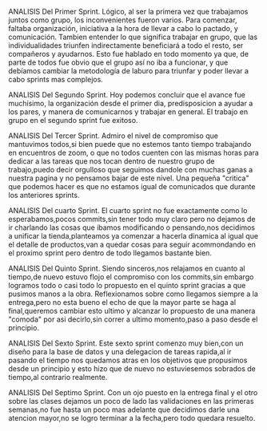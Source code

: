 
ANALISIS Del Primer Sprint.
Lógico, al ser la primera vez que trabajamos juntos como grupo, los inconvenientes fueron varios.
Para comenzar, faltaba organización, iniciativa a la hora de llevar a cabo lo pactado, y comunicación.
Tambien entender lo que significa trabajar en grupo, que las individualidades triunfen indirectamente beneficiará a todo el resto,
ser compañeros y ayudarnos.
Esto fue hablado en todo momento ya que, de parte de todos fue obvio que el grupo así no iba a funcionar, y que debíamos cambiar 
la metodología de laburo para triunfar y poder llevar a cabo sprints mas complejos.

ANALISIS Del Segundo Sprint.
Hoy podemos concluir que el avance fue muchísimo, la organización desde el primer dia, predisposicion a ayudar a los pares, y manera de comunicarnos y trabajar en general.
El trabajo en grupo en el segundo sprint fue exitoso.

ANALISIS Del Tercer Sprint.
Admiro el nivel de compromiso que mantuvimos todos,si bien puede que no estemos tanto tiempo trabajando en encuentros de zoom, o que no todos cuenten con las mismas horas para dedicar a las tareas que nos tocan dentro de nuestro grupo de trabajo,puedo decir orgulloso que seguimos dandole con muchas ganas a nuestra pagina y no pensamos bajar de este nivel.
Una pequeña "critica" que podemos hacer es que no estamos igual de comunicados que durante los anteriores sprints.  

ANALISIS Del cuarto Sprint.
El cuarto sprint no fue exactamente como lo esperabamos,pocos commits,sin tener todo muy claro pero no dejamos de ir charlando las cosas que ibamos modificando o pensando,nos decidimos a unificar la tienda,planteamos ya comenzar a hacerla dinamica al igual que el detalle de productos,van a quedar cosas para seguir acommondando en el proximo sprint pero dentro de todo llegamos bastante bien. 

ANALISIS Del Quinto Sprint.
Siendo sinceros,nos relajamos en cuanto al tiempo,de nuevo estuvo flojo el compromiso con los commits,sin embargo logramos todo o casi todo lo propuesto en el quinto sprint gracias a que pusimos manos a la obra.
Reflexionamos sobre como llegamos siempre a la entrega,pero no esta bueno el echo de que la mayor parte se haga al final,queremos cambiar esto ultimo y alcanzar lo propuesto de una manera "comoda" por asi decirlo,sin correr a ultimo momento,paso a paso desde el principio.

ANALISIS Del Sexto Sprint.
Este sexto sprint comenzo muy bien,con un diseño para la base de datos y una delegacion de tareas rapida,al ir pasando el tiempo nos quedamos atras en los objetivos que propusimos desde un principio y esto hizo que de nuevo no estuviesemos sobrados de tiempo,al contrario realmente.

ANALISIS Del Septimo Sprint.
Con un ojo puesto en la entrega final y el otro sobre las clases dejamos un poco de lado las validaciones en las primeras semanas,no fue hasta 
un poco mas adelante que decidimos darle una atencion mayor,no se logro terminar a la fecha,pero todo quedara resuelto.  
